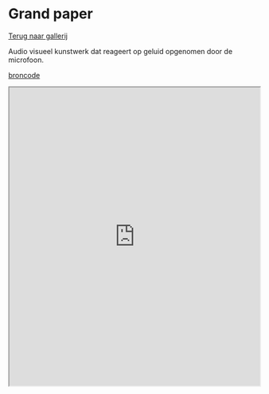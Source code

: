 # Grand paper

[Terug naar gallerij](https://arneduyver.github.io/creative-coding/gallery)

Audio visueel kunstwerk dat reageert op geluid opgenomen door de microfoon.

[broncode](https://editor.p5js.org/TGrootaers/sketches/zKKktJJ9_)

<iframe width="100%" height=600 src="https://editor.p5js.org/TGrootaers/full/zKKktJJ9_"></iframe>